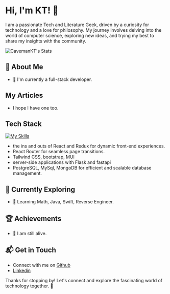 # Hi, I'm KT! 👋

I am a passionate Tech and Literature Geek, driven by a curiosity for technology and a love for philosophy. My journey involves delving into the world of computer science, exploring new ideas, and trying my best to share my insights with the community.

![CavemanKT's Stats](https://github-readme-stats.vercel.app/api?username=CavemanKT&theme=vue-dark&show_icons=true&hide_border=true&count_private=true)

## 🚀 About Me
- 🔭 I'm currently a full-stack developer.

## My Articles
- I hope I have one too.

## Tech Stack
[![My Skills](https://skillicons.dev/icons?i=js,html,css,bootstrap,tailwindcss,react,nodejs,express,nextjs,python,fastapi,flask,mongodb,postgresql,mysql,redis)](https://skillicons.dev)
- the ins and outs of React and Redux for dynamic front-end experiences.
- React Router for seamless page transitions.
- Tailwind CSS, bootstrap, MUI
- server-side applications with Flask and fastapi
- PostgreSQL, MySql, MongoDB for efficient and scalable database management.
  
## 🌱 Currently Exploring
- 🚀 Learning Math, Java, Swift, Reverse Engineer.

 ## 🏆 Achievements
- 🌟 I am still alive.

## 📬 Get in Touch

- Connect with me on [Github](https://cavemankt.github.io/)
- [Linkedin](https://www.linkedin.com/in/king-to-li-2b4612b0/)

Thanks for stopping by! Let's connect and explore the fascinating world of technology together. 🚀
